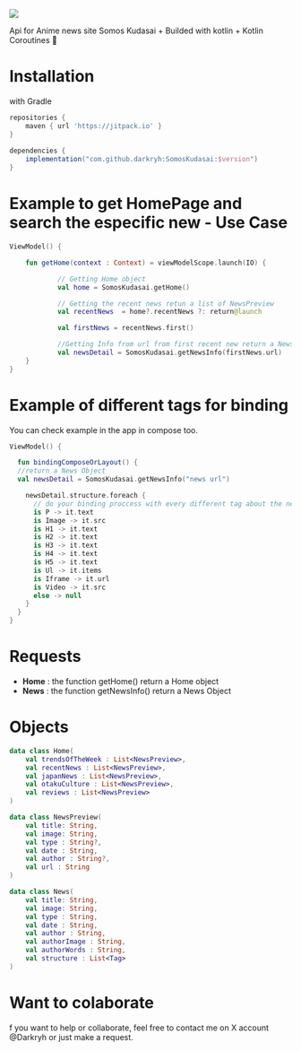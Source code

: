 [![](https://jitpack.io/v/darkryh/SomosKudasai.svg)](https://jitpack.io/#darkryh/SomosKudasai)

Api for Anime news site Somos Kudasai + Builded with kotlin + Kotlin Coroutines :balloon:

# Installation
with Gradle
```groovy  
repositories {   
	maven { url 'https://jitpack.io' }  
}  
  
dependencies {  
	implementation("com.github.darkryh:SomosKudasai:$version")
}  
```  
# Example to get HomePage and search the especific new - Use Case
```kotlin
ViewModel() {

	fun getHome(context : Context) = viewModelScope.launch(IO) {

            // Getting Home object
            val home = SomosKudasai.getHome()

            // Getting the recent news retun a list of NewsPreview
            val recentNews  = home?.recentNews ?: return@launch

            val firstNews = recentNews.first()

            //Getting Info from url from first recent new return a News Object
            val newsDetail = SomosKudasai.getNewsInfo(firstNews.url)
	}
}
```
# Example of different tags for binding
You can check example in the app in compose too.
```kotlin
ViewModel() {

  fun bindingComposeOrLayout() {
  //return a News Object
  val newsDetail = SomosKudasai.getNewsInfo("news url")

    newsDetail.structure.foreach {
      // do your binding proccess with every different tag about the new
      is P -> it.text
      is Image -> it.src
      is H1 -> it.text
      is H2 -> it.text
      is H3 -> it.text
      is H4 -> it.text
      is H5 -> it.text
      is Ul -> it.items
      is Iframe -> it.url
      is Video -> it.src
      else -> null
    }
  }
}
```

# Requests
- **Home** : the function getHome() return a Home object
- **News** : the function getNewsInfo() return a News Object

# Objects
```kotlin
data class Home(
    val trendsOfTheWeek : List<NewsPreview>,
    val recentNews : List<NewsPreview>,
    val japanNews : List<NewsPreview>,
    val otakuCulture : List<NewsPreview>,
    val reviews : List<NewsPreview>
)
```
```kotlin
data class NewsPreview(
    val title: String,
    val image: String,
    val type : String?,
    val date : String,
    val author : String?,
    val url : String
)
```
```kotlin
data class News(
    val title: String,
    val image: String,
    val type : String,
    val date : String,
    val author : String,
    val authorImage : String,
    val authorWords : String,
    val structure : List<Tag>
)
```
# Want to colaborate
f you want to help or collaborate, feel free to contact me on X account @Darkryh or just make a request.
